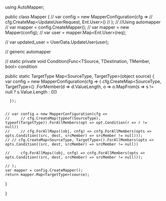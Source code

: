 using AutoMapper;



public class Mapper
{
  // var config = new MapperConfiguration(cfg =>
  //             cfg.CreateMap<UpdateUserRequest, Ent.User>()
  //         );
  // //Using automapper
  // var mapper = config.CreateMapper();
  // var mapper = new Mapper(config);
  // var user = mapper.Map<Ent.User>(req);

  // var updated_user = UserData.UpdateUser(user);

  // generic automapper

  // static private void Condition(Func<TSource, TDestination, TMember, bool> condition



  public static TargetType Map<SourceType, TargetType>(object source)
  {
      var config = new MapperConfiguration(cfg =>
      {
        cfg.CreateMap<SourceType, TargetType>()
          .ForMember(d => d.ValueLength, o => o.MapFrom(s => s != null ? s.Value.Length : 0))
          
      });


    // var config = new MapperConfiguration(cfg =>
    //     // cfg.CreateMap(typeof(SourceType), typeof(TargetType)).ForAllMembers(opt => opt.Condition(r => r != null))
    //     // cfg.ForAllMaps((obj, cnfg) => cnfg.ForAllMembers(opts => opts.Condition((src, dest, srcMember) => srcMember != null)));
    // // cfg.CreateMap<SourceType, TargetType>().ForAllMembers(opts => opts.Condition((src, dest, srcMember) => srcMember != null))

    //     cfg.ForAllMaps((obj, cnfg) => cnfg.ForAllMembers(opts => opts.Condition((src, dest, srcMember) => srcMember != null)));

    // );
    var mapper = config.CreateMapper();
    return mapper.Map<TargetType>(source);
  }

}